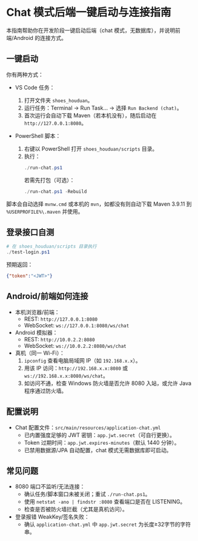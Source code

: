 # Chat 模式后端一键启动与连接指南

本指南帮助你在开发阶段一键启动后端（chat 模式，无数据库），并说明前端/Android 的连接方式。

## 一键启动

你有两种方式：

- VS Code 任务：
  1. 打开文件夹 `shoes_houduan`。
  2. 运行任务：Terminal → Run Task… → 选择 `Run Backend (chat)`。
  3. 首次运行会自动下载 Maven（若本机没有），随后启动在 `http://127.0.0.1:8080`。

- PowerShell 脚本：
  1. 右键以 PowerShell 打开 `shoes_houduan/scripts` 目录。
  2. 执行：
     ```powershell
     ./run-chat.ps1
     ```
     若需先打包（可选）：
     ```powershell
     ./run-chat.ps1 -Rebuild
     ```

脚本会自动选择 `mvnw.cmd` 或本机的 `mvn`，如都没有则自动下载 Maven 3.9.11 到 `%USERPROFILE%\.maven` 并使用。

## 登录接口自测

```powershell
# 在 shoes_houduan/scripts 目录执行
./test-login.ps1
```
预期返回：
```json
{"token":"<JWT>"}
```

## Android/前端如何连接

- 本机浏览器/前端：
  - REST: `http://127.0.0.1:8080`
  - WebSocket: `ws://127.0.0.1:8080/ws/chat`
- Android 模拟器：
  - REST: `http://10.0.2.2:8080`
  - WebSocket: `ws://10.0.2.2:8080/ws/chat`
- 真机（同一 Wi-Fi）：
  1. `ipconfig` 查看电脑局域网 IP（如 `192.168.x.x`）。
  2. 用该 IP 访问：`http://192.168.x.x:8080` 或 `ws://192.168.x.x:8080/ws/chat`。
  3. 如访问不通，检查 Windows 防火墙是否允许 8080 入站，或允许 Java 程序通过防火墙。

## 配置说明

- Chat 配置文件：`src/main/resources/application-chat.yml`
  - 已内置强度足够的 JWT 密钥：`app.jwt.secret`（可自行更换）。
  - Token 过期时间：`app.jwt.expires-minutes`（默认 1440 分钟）。
  - 已禁用数据源/JPA 自动配置，chat 模式无需数据库即可启动。

## 常见问题

- 8080 端口不监听/无法连接：
  - 确认任务/脚本窗口未被关闭；重试 `./run-chat.ps1`。
  - 使用 `netstat -ano | findstr :8080` 查看端口是否在 LISTENING。
  - 检查是否被防火墙拦截（尤其是真机访问）。
- 登录报错 WeakKey/签名失败：
  - 确认 `application-chat.yml` 中 `app.jwt.secret` 为长度≥32字节的字符串。
